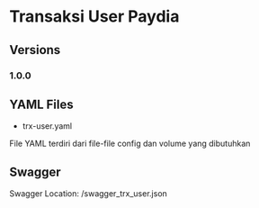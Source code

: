 # Transaksi User Paydia

## Versions
### 1.0.0


## YAML Files
- trx-user.yaml

File YAML terdiri dari file-file config dan volume yang dibutuhkan

## Swagger
Swagger Location: /swagger_trx_user.json